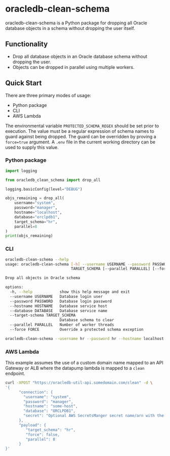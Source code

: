 # oracledb-clean-schema
oracledb-clean-schema is a Python package for dropping all Oracle database objects
in a schema without dropping the user itself.

## Functionality
* Drop all database objects in an Oracle database schema without dropping the user.
* Objects can be dropped in parallel using multiple workers.

## Quick Start
There are three primary modes of usage:
* Python package
* CLI
* AWS Lambda

The environmental variable `PROTECTED_SCHEMA_REGEX` should be set prior to execution. The value must be a regular expression of schema names to guard against being dropped. The guard can be overridden by proving a `force=true` argument. A `.env` file in the current working directory can be used to supply this value.


### Python package
```python
import logging

from oracledb_clean_schema import drop_all

logging.basicConfig(level="DEBUG")

objs_remaining = drop_all(
    username="system",
    password="manager",
    hostname="localhost",
    database="orclpdb1",
    target_schema="hr",
    parallel=8
)
print(objs_remaining)
```

### CLI
```bash
oracledb-clean-schema --help
usage: oracledb-clean-schema [-h] --username USERNAME --password PASSWORD --hostname HOSTNAME --database DATABASE --target-schema
                             TARGET_SCHEMA [--parallel PARALLEL] [--force FORCE]

Drop all objects in Oracle schema

options:
  -h, --help            show this help message and exit
  --username USERNAME   Database login user
  --password PASSWORD   Database login password
  --hostname HOSTNAME   Database service host
  --database DATABASE   Database service name
  --target-schema TARGET_SCHEMA
                        Database schema to clear
  --parallel PARALLEL   Number of worker threads
  --force FORCE         Override a protected schema exception
```

```bash
oracledb-clean-schema --username hr --password hr --hostname localhost --database orclpdb1 --target-schema hr --parallel 8
```

### AWS Lambda
This example assumes the use of a custom domain name mapped to an API Gateway or ALB where the datapump lambda is mapped to a `clean` endpoint.

```bash
curl -XPOST "https://oracledb-util-api.somedomain.com/clean" -d \
'{
      "connection": {
        "username": "system",
        "password": "manager",
        "hostname": "some-host",
        "database": "ORCLPDB1",
        "secret": "Optional AWS SecretsManger secret name/arn with the above fields"
      },
      "payload": {
         "target_schema": "hr",
         "force": false,
         "parallel": 8
      }
}'
```